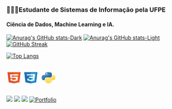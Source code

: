 ### 👨🏻‍💻Estudante de Sistemas de Informação pela UFPE

#### Ciência de Dados, Machine Learning e IA. 


[![Anurag's GitHub stats-Dark](https://github-readme-stats.vercel.app/api?username=Danilo-Lapa11&show_icons=true&theme=dark#gh-dark-mode-only)](https://github.com/anuraghazra/github-readme-stats#gh-dark-mode-only)
[![Anurag's GitHub stats-Light](https://github-readme-stats.vercel.app/api?username=Danilo-Lapa11&show_icons=true&theme=default#gh-light-mode-only)](https://github.com/anuraghazra/github-readme-stats#gh-light-mode-only)
[![GitHub Streak](https://streak-stats.demolab.com/?user=Danilo-Lapa11&theme=dark&dates=FFF)](https://git.io/streak-stats)

[![Top Langs](https://github-readme-stats.vercel.app/api/top-langs/?username=Danilo-Lapa11&layout=compact&theme=dark)](https://github.com/anuraghazra/github-readme-stats)
<div style="display: inline_block"><br>
  <img align="center" alt="LAPA-HTML" height="30" width="40" src="https://raw.githubusercontent.com/devicons/devicon/master/icons/html5/html5-original.svg">
  <img align="center" alt="LAPA-CSS" height="30" width="40" src="https://raw.githubusercontent.com/devicons/devicon/master/icons/css3/css3-original.svg">
  <img align="center" alt="Danilo-Python" height="35" width="45" src="https://raw.githubusercontent.com/devicons/devicon/master/icons/python/python-original.svg">
</div>
  
  ##
 
<div> 

  <a href="https://instagram.com/dani_lapa/" target="_blank"><img src="https://img.shields.io/badge/-Instagram-%23E4405F?style=for-the-badge&logo=instagram&logoColor=white" target="_blank"></a>
  <a href = "mailto:danwanderleylapa@gmail.com"><img src="https://img.shields.io/badge/-Gmail-%23333?style=for-the-badge&logo=gmail&logoColor=white" target="_blank"></a>
  <a href="https://www.linkedin.com/in/dwl-27a2a6210/" target="_blank"><img src="https://img.shields.io/badge/-LinkedIn-%230077B5?style=for-the-badge&logo=linkedin&logoColor=white" target="_blank"></a>
  [![Portfolio](https://img.shields.io/badge/Portfolio-FF5722?style=for-the-badge&logo=todoist&logoColor=white)]()
  
</div>
